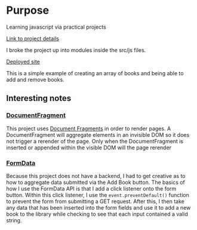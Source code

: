 # Purpose

Learning javascript via practical projects

[Link to project details](https://www.theodinproject.com/courses/javascript/lessons/library?ref=lnav)

I broke the project up into modules inside the src/js files.

[Deployed site](https://paramagicdev.github.io/libraryBookJS)

This is a simple example of creating an array of books and being able to add
and remove books.

## Interesting notes

### [DocumentFragment](https://developer.mozilla.org/en-US/docs/Web/API/DocumentFragment)

This project uses [Document Fragments](https://developer.mozilla.org/en-US/docs/Web/API/DocumentFragment) in order to render pages. A DocumentFragment
will aggregate elements in an invisible DOM so it does not trigger a rerender of the page.
Only when the DocumentFragment is inserted or appended within the visible DOM will the page
rerender

### [FormData](https://developer.mozilla.org/en-US/docs/Web/API/FormData)

Because this project does not have a backend, I had to get creative as to how to
aggregate data submitted via the Add Book button. The basics of how I use the FormData
API is that I add a click listener onto the form button. Within this click listener,
I use the `event.preventDefault()` function to prevent the form from submitting a
GET request. After this, I then take any data that has been inserted into the form
fields and use it to add a new book to the library while checking to see that
each input contained a valid string.
